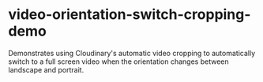 # video-orientation-switch-cropping-demo
Demonstrates using Cloudinary's automatic video cropping to automatically switch to a full screen video when the orientation changes between landscape and portrait.
